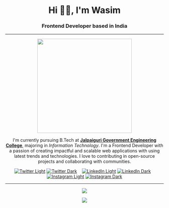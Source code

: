 <h1 align="center">Hi 👋🏽, I'm Wasim</h1>
<h3 align="center">Frontend Developer based in India</h3>
<hr>
<p align="center"> <img src="https://i.pinimg.com/originals/09/c6/29/09c62903beeba336dc9da76eb5c9a107.gif" width="300" /> 
</p>

<p align="center">
I'm currently pursuing B.Tech at <a href="https://jgec.ac.in/"><b>Jalpaiguri Government Engineering College</b></a>, majoring in <i>Information Technology</i>. I'm a Frontend Developer with a passion of creating impactful and scalable web applications with using latest trends and technologies. I love to contributing in open-source projects and collaborating with communities.
</p>

<div align="center">
    
[![Twitter Light](./img/twitter-light.svg)](https://twitter.com/w4sh1m#gh-light-mode-only)
[![Twitter Dark](./img/twitter-dark.svg)](https://twitter.com/w4sh1m#gh-dark-mode-only)
&nbsp;&nbsp;
[![LinkedIn Light](./img/linkedin-light.svg)](https://linkedin.com/in/wasimreja#gh-light-mode-only)
[![LinkedIn Dark](./img/linkedin-dark.svg)](https://linkedin.com/in/wasimreja#gh-dark-mode-only)
&nbsp;&nbsp;
[![Instagram Light](./img/instagram-light.svg)](https://instagram.com/wasimreja_#gh-light-mode-only)
[![Instagram Dark](./img/instagram-dark.svg)](https://instagram.com/wasimreja_#gh-dark-mode-only)

</div>

<hr>

<p align="center">
  <a href="https://skillicons.dev">
    <img src="https://skillicons.dev/icons?i=bootstrap,cpp,css,figma,gcp,git,html,js,linux,nextjs,py,react,redux,sass,tailwind,ts,vscode" />
  </a>
</p>

<p align="center">
    <img src="https://github-readme-streak-stats.herokuapp.com?user=wasimreja&theme=dracula" />
</p>
